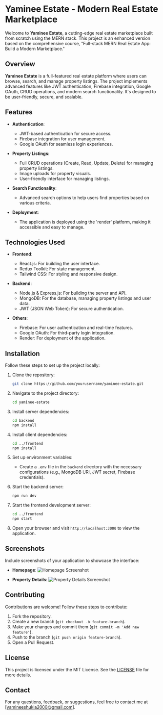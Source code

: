 # **Yaminee Estate - Modern Real Estate Marketplace**

Welcome to **Yaminee Estate**, a cutting-edge real estate marketplace built from scratch using the MERN stack. This project is an enhanced version based on the comprehensive course, "Full-stack MERN Real Estate App: Build a Modern Marketplace."

## **Overview**
**Yaminee Estate** is a full-featured real estate platform where users can browse, search, and manage property listings. The project implements advanced features like JWT authentication, Firebase integration, Google OAuth, CRUD operations, and modern search functionality. It's designed to be user-friendly, secure, and scalable.

## **Features**
- **Authentication**:
  - JWT-based authentication for secure access.
  - Firebase integration for user management.
  - Google OAuth for seamless login experiences.

- **Property Listings**:
  - Full CRUD operations (Create, Read, Update, Delete) for managing property listings.
  - Image uploads for property visuals.
  - User-friendly interface for managing listings.

- **Search Functionality**:
  - Advanced search options to help users find properties based on various criteria.

- **Deployment**:
  - The application is deployed using the 'render' platform, making it accessible and easy to manage.

## **Technologies Used**
- **Frontend**:
  - React.js: For building the user interface.
  - Redux Toolkit: For state management.
  - Tailwind CSS: For styling and responsive design.

- **Backend**:
  - Node.js & Express.js: For building the server and API.
  - MongoDB: For the database, managing property listings and user data.
  - JWT (JSON Web Token): For secure authentication.

- **Others**:
  - Firebase: For user authentication and real-time features.
  - Google OAuth: For third-party login integration.
  - Render: For deployment of the application.

## **Installation**
Follow these steps to set up the project locally:

1. Clone the repository:
    ```bash
    git clone https://github.com/yourusername/yaminee-estate.git
    ```

2. Navigate to the project directory:
    ```bash
    cd yaminee-estate
    ```

3. Install server dependencies:
    ```bash
    cd backend
    npm install
    ```

4. Install client dependencies:
    ```bash
    cd ../frontend
    npm install
    ```

5. Set up environment variables:
    - Create a `.env` file in the `backend` directory with the necessary configurations (e.g., MongoDB URI, JWT secret, Firebase credentials).

6. Start the backend server:
    ```bash
    npm run dev
    ```

7. Start the frontend development server:
    ```bash
    cd ../frontend
    npm start
    ```

8. Open your browser and visit `http://localhost:3000` to view the application.

## **Screenshots**
Include screenshots of your application to showcase the interface:

- **Homepage**:
  ![Homepage Screenshot](path/to/your/homepage-screenshot.png)
  
- **Property Details**:
  ![Property Details Screenshot](path/to/your/property-details-screenshot.png)

## **Contributing**
Contributions are welcome! Follow these steps to contribute:

1. Fork the repository.
2. Create a new branch (`git checkout -b feature-branch`).
3. Make your changes and commit them (`git commit -m 'Add new feature'`).
4. Push to the branch (`git push origin feature-branch`).
5. Open a Pull Request.

## **License**
This project is licensed under the MIT License. See the [LICENSE](LICENSE) file for more details.

## **Contact**
For any questions, feedback, or suggestions, feel free to contact me at [yamineeshukla2000@gmail.com].
